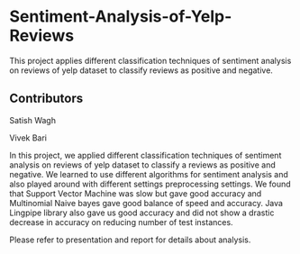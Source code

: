 # Sentiment-Analysis-of-Yelp-Reviews
 This project applies different classification techniques of sentiment analysis on reviews of yelp dataset to classify reviews as positive and negative.

## Contributors
Satish Wagh


Vivek Bari

In this project, we applied different classification techniques of sentiment analysis on reviews of yelp dataset to classify a reviews as positive and negative. We learned to use different algorithms for sentiment analysis and also played around with different settings preprocessing settings. We found that Support Vector Machine was slow but gave good accuracy and Multinomial Naive bayes gave good balance of speed and accuracy. Java Lingpipe library also gave us good accuracy and did not show a drastic decrease in accuracy on reducing number of test instances.

Please refer to presentation and report for details about analysis.
